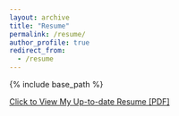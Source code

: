 ```yaml
---
layout: archive
title: "Resume"
permalink: /resume/
author_profile: true
redirect_from:
  - /resume
---
```


{% include base_path %}


[Click to View My Up-to-date Resume [PDF]](https://github.com/Shreyash1811/Shreyash1811.github.io/blob/master/images/Shreyashkathiriya_resume_Spring2020.pdf)
